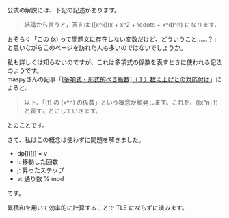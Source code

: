 公式の解説には、下記の記述があります。

> 結論から言うと，答えは \([x^k](x + x^2 + \cdots + x^d)^n\) になります．

おそらく「この \(x\) って問題文に存在しない変数だけど、どういうこと……？」と思いながらこのページを訪れた人も多いのではないでしょうか。

私も詳しくは知らないのですが、これは多項式の係数を表すときに使われる記法のようです。  
maspyさんの記事「[[多項式・形式的べき級数]（１）数え上げとの対応付け](https://maspypy.com/%e5%a4%9a%e9%a0%85%e5%bc%8f%e3%83%bb%e5%bd%a2%e5%bc%8f%e7%9a%84%e3%81%b9%e3%81%8d%e7%b4%9a%e6%95%b0%e6%95%b0%e3%81%88%e4%b8%8a%e3%81%92%e3%81%a8%e3%81%ae%e5%af%be%e5%bf%9c%e4%bb%98%e3%81%91)」によると、

> 以下、「\(f\) の \(x^n\) の係数」という概念が頻発します。これを、\([x^n] f\) と表すことにしていきます。

とのことです。

さて、私はこの概念は使わずに問題を解きました。

* dp[i][j] = v  
* i: 移動した回数  
* j: 昇ったステップ  
* v: 通り数 % mod  

です。

累積和を用いて効率的に計算することで TLE にならずに済みます。
